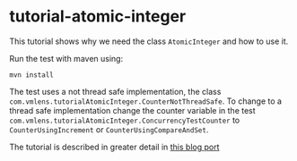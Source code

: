 # tutorial-atomic-integer

This tutorial shows why we need the class `AtomicInteger` and how to use it.

Run the test with maven using:
```
mvn install
```

The test uses a not thread safe implementation, the class `com.vmlens.tutorialAtomicInteger.CounterNotThreadSafe`. To change to a thread safe implementation change the counter variable in the test
`com.vmlens.tutorialAtomicInteger.ConcurrencyTestCounter` to `CounterUsingIncrement` or `CounterUsingCompareAndSet`. 

The tutorial is described in greater detail in [this blog port](https://vmlens.com/articles/cp/atomic_integer/)
